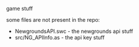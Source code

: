game stuff

some files are not present in the repo:
* NewgroundsAPI.swc - the newgrounds api stuff
* src/NG_APIInfo.as - the api key stuff

